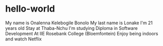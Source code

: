 # hello-world
My name is Onalenna Kelebogile Bonolo
My last name is Lonake
I'm 21 years old
Stay at Thaba-Nchu
I'm studying Diploma in Software Development
At IIE Rosebank College (Bloemfontein)
Enjoy being indoors and watch Netflix
